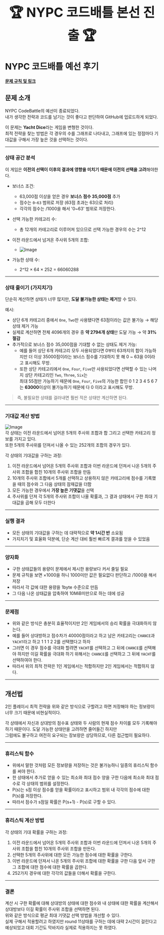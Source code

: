 <h1 style="font-size:3em;" align="center">🏆 NYPC 코드배틀 본선 진출 🏆</h1>

# NYPC 코드배틀 예선 후기

**[문제 규칙 및 링크](https://nypc.github.io/2025-codebattle/online_1)** 

## 문제 소개
NYPC CodeBattle의 예선이 종료되었다.  
내가 생각한 전략과 코드를 남기는 것이 좋다고 판단하여 GitHub에 업로드하게 되었다.  

이 문제는 **Yacht Dice**라는 게임을 변형한 것이다.  
최적 전략을 찾는 방법은 각 경우의 수를 그래프로 나타내고, 그래프에 있는 정점마다 기대값을 구해서 가장 높은 것을 선택하는 것이다.

---

### 상태 공간 분석
이 게임은 **이전의 선택이 이후의 결과에 영향을 미치기 때문에 이전의 선택을 고려**해야한다.  

- 보너스 조건:  
  - 63,000점 이상을 얻은 경우 **보너스 점수 35,000점** 추가
  - 점수는 `0~63` 범위로 저장 (63점 초과는 63으로 처리)
  - 각각의 점수는 /1000을 해서 '0~63' 범위로 저장한다.

- 선택 가능한 카테고리 수:  
  - 총 12개의 카테고리로 이루어져 있으므로 선택 가능한 경우의 수는 2^12

- 이전 라운드에서 넘겨온 주사위 5개의 조합:
  -  ![Image](https://github.com/user-attachments/assets/cad77fda-e2dd-4e68-8a7c-20abc95914e7)

- 가능한 상태 수:
  - 2^12 × 64 × 252 = 66060288
---

### 상태 줄이기 (가지치기)
단순히 계산하면 상태가 너무 많지만, **도달 불가능한 상태는 제거**할 수 있다.

예시:
- 상단 6개 카테고리 중에서 `One`, `Two`만 사용됐다면 63점이라는 값은 불가능 → 해당 상태 제거 가능
- 실제로 계산하면 전체 4096개의 경우 중 **약 2794개 상태**만 도달 가능 → 약 **31% 절감**
- 추가적으로 보너스 점수 35,000점을 기대할 수 없는 상태도 제거 가능: 
  - 예를 들어 상단 6개 카테고리 모두 사용되었다면 0부터 63까지의 합이 가능하지만 더 이상 35000점이라는 보너스 점수를
    기대하지 못 해 0 ~ 63을 0이라고 표시해도 무방.
  - 또한 상단 카테고리에서 `One`, `Four`, `Five`만 사용되었다면 선택할 수 있는 나머지 상단 카테고리인 `Two`, `Three`, `Six`는  
    최대 55점만 가능하기 때문에 `One`, `Four`, `Five`의 가능한 합인 0 1 2 3 4 5 6 7는 **63000**이상이 불가능하기 때문에 다 0
    이라고 표시해도 무방.

> 즉, 불필요한 상태를 걸러내면 훨씬 적은 상태만 계산하면 된다.

---

### 기대값 계산 방법
![Image](https://github.com/user-attachments/assets/00959530-e34c-4dec-b5ac-7737a4867311)  
각 상태는 이전 라운드에서 넘어온 5개의 주사위 조합과 합 그리고 선택한 카테고리 정보를 가지고 있다.  
또한 5개의 주사위를 던져서 나올 수 있는 252개의 조합의 경우가 있다. 

각 상태의 기대값을 구하는 과정:
1. 이전 라운드에서 넘어온 5개의 주사위 조합과 이번 라운드에 던져서 나온 5개의 주사위 조합을 합친
   10개의 주사위 조합을 만듬
2. 10개의 주사위 조합에서 5개를 선택하고 상용하지 않은 카테고리에 점수를 기록했을 때의 점수와 그 다음 상태의 잠재값을 더함
3. 모든 가능한 경우에서 **가장 높은 기댓값**을 선택
4. 주사위를 던져 각 5개의 주사위 조합이 나올 확률과, 그 결과 상태에서 구한 최대 기대값을 곱해 모두 더한다

---

### 실행 결과
- 모든 상태의 기대값을 구하는 데 대략적으로 **약 1시간 반** 소요됨
- 가지치기 및 효율화 덕분에, 단순 계산 대비 훨씬 빠르게 결과를 얻을 수 있었음

---

### 양자화
- 구한 상태값들의 용량이 문제에서 제시한 용량보다 커서 줄일 필요
- 문제 규칙을 보면 ×1000을 하니 1000미만 값은 필요없다 판단하고 /1000을 해서 저장
- 따라서 각 값에 대한 용량을 1byte 수준으로 만듬
- 그 다음 나온 상태값을 압축하여 10MiB미만으로 하는 데에 성공

---

### 문제점
- 위와 같은 방식은 충분히 효율적이지만 2인 게임에서의 승리 확률을 극대화하지 않는다.
- 예를 들어 상대방하고 점수차가 40000점이라고 하고 남은 카테고리는 `CHANCE`과 `YACHT`라고 하고 1 1 1 2 2를 선택했다고 하자
- 그러면 이 경우 점수를 극대화 할려면 `YACHT`를 선택하고 그 뒤에 `CHANCE`를 선택해야 하지만 이길 확률을 극대화 하기 위해서는
  `CHANCE`를 선택하고 그 뒤에 `YACHT`를 선택하여야 한다.
- 따라서 위의 최적 전략은 1인 게임에서는 적합하지만 2인 게임에서는 적합하지 않다.

---

## 개선법
2인 플레이시 최적 전략을 위와 같은 방식으로 구할려고 하면 저장해야 하는 정보량이 너무 크기 때문에 비현실적이다.   

각 상태에서 자신과 상대방의 점수표 상태와 두 사람의 현재 점수 차이를 모두 기록해야 하기 때문이다. 도달 가능한 상태만을 고려하면 줄어들긴 하지만  
그럼에도 불구하고 여전히 요구되는 장보량은 상당하므로, 다른 접근법이 필요하다.

---

### 휴리스틱 함수
- 위에서 말한 것처럼 모든 정보량을 저장하는 것은 불가능하니 일종의 휴리스틱 함수를 써야 한다.
- 한 상태에서 추가로 얻을 수 있는 최소와 최대 점수 양을 구한 다음에 최소와 최대 점수로 각 상태의 범위를 설정한다.
- P(s)는 s점 이상 점수를 얻을 확률이라고 표시하고 범위 내 각각의 점수에 대한 P(s)를 저장한다.
- 따라서 점수가 s점일 확률은 P(s+1) - P(s)로 구할 수 있다.

 ---

### 휴리스틱 계산 방법
각 상태의 기대 확률을 구하는 과정:
1. 이전 라운드에서 넘어온 5개의 주사위 조합과 이번 라운드에 던져서 나온 5개의 주사위 조합을 합친
   10개의 주사위 조합을 만든다.
2. 선택한 5개의 주사위에 대한 모든 가능한 점수에 대한 확률을 구한다.
3. 이번 라운드에 던져서 나온 5개의 주사위 조합에 대한 확률을 구한 다음 앞서 구한 그 조합에 대한 점수에 대한 확률을 곱한다.
4. 252가지 경우에 대한 각각의 값들을 더해서 확률을 구한다.

 ---

### 결론
계산 시 구한 확률에 대해 상대방의 상태에 대한 점수와 내 상태에 대한 확률을 계산해서 상대방보다 이길 확률이 주사위 조합을 선택하면 된다.  
위와 같은 방식으로 평균 최대 기댓값 선택 방법을 개선할 수 있다.  
실제 구해서 적용할려고 하였지만 round 11상태를 구하는 데에 대략 2시간이 걸린다고 예상되었고 대회 기간도 막바지라 실제로 적용하지는 못 하였다. 
